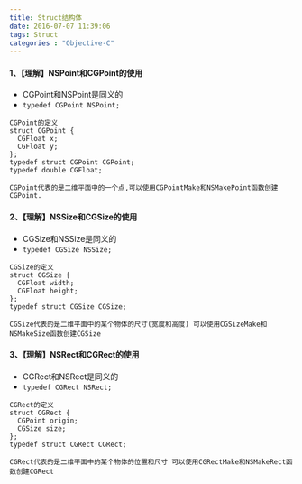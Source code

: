 ```yaml
---
title: Struct结构体
date: 2016-07-07 11:39:06
tags: Struct
categories : "Objective-C"
---
```


#### 1、【理解】NSPoint和CGPoint的使用

 * CGPoint和NSPoint是同义的
 * `typedef CGPoint NSPoint;`
```objc
CGPoint的定义
struct CGPoint {
  CGFloat x;
  CGFloat y;
};
typedef struct CGPoint CGPoint;
typedef double CGFloat;
```
`CGPoint代表的是二维平面中的一个点,可以使用CGPointMake和NSMakePoint函数创建CGPoint.`

#### 2、【理解】NSSize和CGSize的使用

 * CGSize和NSSize是同义的
 * `typedef CGSize NSSize;`
```objc
CGSize的定义
struct CGSize {
  CGFloat width;
  CGFloat height;
};
typedef struct CGSize CGSize;
```
`CGSize代表的是二维平面中的某个物体的尺寸(宽度和高度)
可以使用CGSizeMake和NSMakeSize函数创建CGSize`

#### 3、【理解】NSRect和CGRect的使用

 * CGRect和NSRect是同义的
 * `typedef CGRect NSRect;`
```objc
CGRect的定义
struct CGRect {
  CGPoint origin;
  CGSize size;
};
typedef struct CGRect CGRect;
```
`CGRect代表的是二维平面中的某个物体的位置和尺寸
可以使用CGRectMake和NSMakeRect函数创建CGRect`
